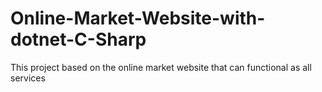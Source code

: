 # Online-Market-Website-with-dotnet-C-Sharp
This project based on the online market website that can functional as all services 
